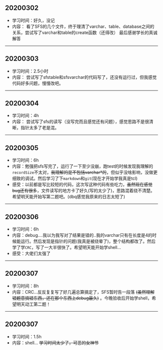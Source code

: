 ## 20200302
- 学习时间：好久，没记
- 内容：
看了SFS的几个文件，终于理清了varchar、table、database之间的关系，尝试写了varchar和table的create函数（还得改）
最后感谢学长的真诚解答
---
## 20200303
- 学习时间：2.5小时
- 内容：
尝试写了sfstable和sfsvarchar的代码写了，还没有运行过，但我感觉代码好多问题，慢慢改吧。
---
## 20200304
- 学习时间：4h
- 内容：
尝试写了sfs的读写（没写完而且感觉还有问题），感觉思路不是很清晰，指针太多了老是混。
---
## 20200305
- 学习时间：6h
- 内容：勉强把sfs写完了，运行了一下至少没崩，跑test的时候发现我理解的`recordSize`不太对，~~我理解的是不包括varchar*的~~，但似乎没啥影响，没做更细致的调试。然后学习了下`markdown`和`git`(现在才开始学我真是tcl)
- 感受：以前都是写比较短的代码，这次写这种代码有些吃力，~~虽然现在感觉bug还有很多~~，文件读写的地方卡了好久(写的太少了)，思路混着绕不清楚。希望明天能开始写第二题吧。(dbq感觉我原来的日志太短了)
---
## 20200306
- 学习时间：6h
- 内容：debug....我以为我写对了结果是错的..我的varchar只有在长度是4的时候能运行。然后发现是指针的问题(我真是被绕晕了)，整个结构都改了。然后学了学`CRC`，写了一大半很快了。希望明天能开始学shell...
- 感受：大佬们太强了
---
## 20200307
- 学习时间：8h
- 内容：CRC...反反复复写了好几遍总算搞定了，SFS暂时告一段落 ~~(虽然理解错题意搞错东西，还在那个东西上debug最久)~~ 。今晚验收后开始学shell，希望明天动工第二题！
---
## 20200307
- 学习时间：1.5h
- 内容：shell... ~~学习时间太少了，可恶的女神节~~